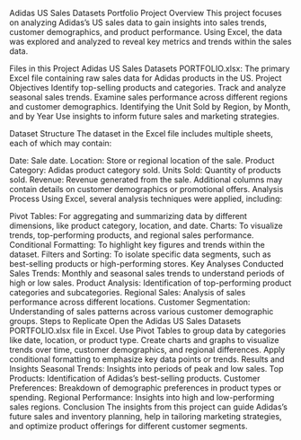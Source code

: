 Adidas US Sales Datasets Portfolio
Project Overview
This project focuses on analyzing Adidas’s US sales data to gain insights into sales trends, customer demographics, and product performance. Using Excel, the data was explored and analyzed to reveal key metrics and trends within the sales data.

Files in this Project
Adidas US Sales Datasets PORTFOLIO.xlsx: The primary Excel file containing raw sales data for Adidas products in the US.
Project Objectives
Identify top-selling products and categories.
Track and analyze seasonal sales trends.
Examine sales performance across different regions and customer demographics.
Identifying the Unit Sold by Region, by Month, and by Year 
Use insights to inform future sales and marketing strategies.

Dataset Structure
The dataset in the Excel file includes multiple sheets, each of which may contain:

Date: Sale date.
Location: Store or regional location of the sale.
Product Category: Adidas product category sold.
Units Sold: Quantity of products sold.
Revenue: Revenue generated from the sale.
Additional columns may contain details on customer demographics or promotional offers.
Analysis Process
Using Excel, several analysis techniques were applied, including:

Pivot Tables: For aggregating and summarizing data by different dimensions, like product category, location, and date.
Charts: To visualize trends, top-performing products, and regional sales performance.
Conditional Formatting: To highlight key figures and trends within the dataset.
Filters and Sorting: To isolate specific data segments, such as best-selling products or high-performing stores.
Key Analyses Conducted
Sales Trends: Monthly and seasonal sales trends to understand periods of high or low sales.
Product Analysis: Identification of top-performing product categories and subcategories.
Regional Sales: Analysis of sales performance across different locations.
Customer Segmentation: Understanding of sales patterns across various customer demographic groups.
Steps to Replicate
Open the Adidas US Sales Datasets PORTFOLIO.xlsx file in Excel.
Use Pivot Tables to group data by categories like date, location, or product type.
Create charts and graphs to visualize trends over time, customer demographics, and regional differences.
Apply conditional formatting to emphasize key data points or trends.
Results and Insights
Seasonal Trends: Insights into periods of peak and low sales.
Top Products: Identification of Adidas’s best-selling products.
Customer Preferences: Breakdown of demographic preferences in product types or spending.
Regional Performance: Insights into high and low-performing sales regions.
Conclusion
The insights from this project can guide Adidas’s future sales and inventory planning, help in tailoring marketing strategies, and optimize product offerings for different customer segments.
